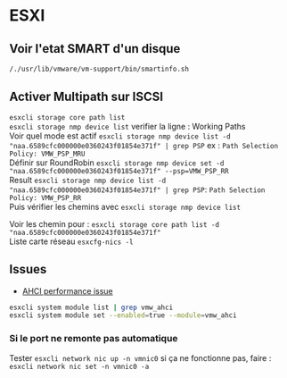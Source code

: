 # ESXI
## Voir l'etat SMART d'un disque
```sh
/./usr/lib/vmware/vm-support/bin/smartinfo.sh
```

## Activer Multipath sur ISCSI
`esxcli storage core path list`  
`esxcli storage nmp device list` verifier la ligne : Working Paths  
Voir quel mode est actif `esxcli storage nmp device list -d "naa.6589cfc000000e0360243f01854e371f" | grep PSP` ex : `Path Selection Policy: VMW_PSP_MRU`  
Définir sur RoundRobin `esxcli storage nmp device set -d "naa.6589cfc000000e0360243f01854e371f" --psp=VMW_PSP_RR`  
Result `esxcli storage nmp device list -d "naa.6589cfc000000e0360243f01854e371f" | grep PSP`:  `Path Selection Policy: VMW_PSP_RR`   
Puis vérifier les chemins avec `esxcli storage nmp device list`

Voir les chemin pour : `esxcli storage core path list -d "naa.6589cfc000000e0360243f01854e371f"`  
Liste carte réseau `esxcfg-nics -l`

## Issues
- [AHCI performance issue](https://www.virtuallyghetto.com/2017/07/ahci-vmw_ahci-performance-issue-resolved-in-esxi-6-5-update-1.html)  
```sh
esxcli system module list | grep vmw_ahci
esxcli system module set --enabled=true --module=vmw_ahci
```

### Si le port ne remonte pas automatique
Tester `esxcli network nic up -n vmnic0` si ça ne fonctionne pas, faire : `esxcli network nic set -n vmnic0 -a`
